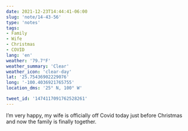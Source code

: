 ```yaml
---
date: 2021-12-23T14:44:41-06:00
slug: 'note/14-43-56'
type: 'notes'
tags:
- Family
- Wife
- Christmas
- COVID
lang: 'en'
weather: '79.7°F'
weather_summary: 'Clear'
weather_icon: 'clear-day'
lat: '25.75436902229076'
long: '-100.4036921765755'
location_dms: '25° N, 100° W'

tweet_id: '1474117091762528261'
---
```

I’m very happy, my wife is officially off Covid today just before Christmas and now the family is finally together.